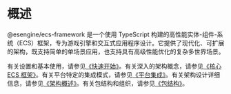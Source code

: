 # 概述

@esengine/ecs-framework 是一个使用 TypeScript 构建的高性能实体-组件-系统（ECS）框架，专为游戏引擎和交互式应用程序设计。它提供了现代化、可扩展的架构，既支持简单的单场景应用，也支持具有高级性能优化的复杂多世界场景。

有关设置和基本使用，请参见[《快速开始》](01-02-getting-started.md)。有关深入的架构概念，请参见[《核心 ECS 框架》](02-core-ecs-framework.md)。有关平台特定的集成模式，请参见[《平台集成》](04-platform-integrations.md)。有关架构设计详细信息，请参见[《架构概述》](01-01-architecture-overview.md)。有关包结构和组织，请参见[《包结构》](01-03-package-structure.md)。